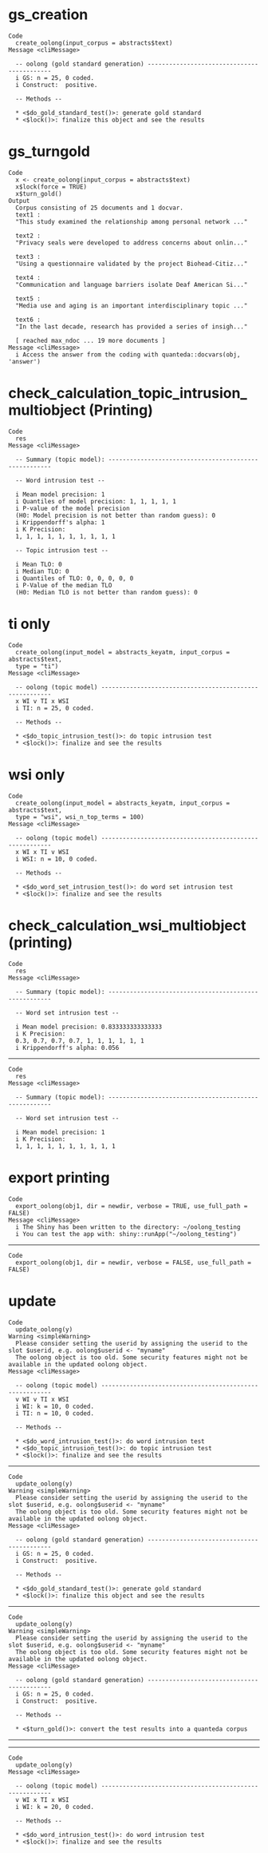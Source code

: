# gs_creation

    Code
      create_oolong(input_corpus = abstracts$text)
    Message <cliMessage>
      
      -- oolong (gold standard generation) -------------------------------------------
      i GS: n = 25, 0 coded.
      i Construct:  positive.
      
      -- Methods --
      
      * <$do_gold_standard_test()>: generate gold standard
      * <$lock()>: finalize this object and see the results

# gs_turngold

    Code
      x <- create_oolong(input_corpus = abstracts$text)
      x$lock(force = TRUE)
      x$turn_gold()
    Output
      Corpus consisting of 25 documents and 1 docvar.
      text1 :
      "This study examined the relationship among personal network ..."
      
      text2 :
      "Privacy seals were developed to address concerns about onlin..."
      
      text3 :
      "Using a questionnaire validated by the project Biohead-Citiz..."
      
      text4 :
      "Communication and language barriers isolate Deaf American Si..."
      
      text5 :
      "Media use and aging is an important interdisciplinary topic ..."
      
      text6 :
      "In the last decade, research has provided a series of insigh..."
      
      [ reached max_ndoc ... 19 more documents ]
    Message <cliMessage>
      i Access the answer from the coding with quanteda::docvars(obj, 'answer')

# check_calculation_topic_intrusion_multiobject (Printing)

    Code
      res
    Message <cliMessage>
      
      -- Summary (topic model): ------------------------------------------------------
      
      -- Word intrusion test --
      
      i Mean model precision: 1
      i Quantiles of model precision: 1, 1, 1, 1, 1
      i P-value of the model precision
      (H0: Model precision is not better than random guess): 0
      i Krippendorff's alpha: 1
      i K Precision:
      1, 1, 1, 1, 1, 1, 1, 1, 1, 1
      
      -- Topic intrusion test --
      
      i Mean TLO: 0
      i Median TLO: 0
      i Quantiles of TLO: 0, 0, 0, 0, 0
      i P-Value of the median TLO 
      (H0: Median TLO is not better than random guess): 0

# ti only

    Code
      create_oolong(input_model = abstracts_keyatm, input_corpus = abstracts$text,
      type = "ti")
    Message <cliMessage>
      
      -- oolong (topic model) --------------------------------------------------------
      x WI v TI x WSI
      i TI: n = 25, 0 coded.
      
      -- Methods --
      
      * <$do_topic_intrusion_test()>: do topic intrusion test
      * <$lock()>: finalize and see the results

# wsi only

    Code
      create_oolong(input_model = abstracts_keyatm, input_corpus = abstracts$text,
      type = "wsi", wsi_n_top_terms = 100)
    Message <cliMessage>
      
      -- oolong (topic model) --------------------------------------------------------
      x WI x TI v WSI
      i WSI: n = 10, 0 coded.
      
      -- Methods --
      
      * <$do_word_set_intrusion_test()>: do word set intrusion test
      * <$lock()>: finalize and see the results

# check_calculation_wsi_multiobject (printing)

    Code
      res
    Message <cliMessage>
      
      -- Summary (topic model): ------------------------------------------------------
      
      -- Word set intrusion test --
      
      i Mean model precision: 0.833333333333333
      i K Precision:
      0.3, 0.7, 0.7, 0.7, 1, 1, 1, 1, 1, 1
      i Krippendorff's alpha: 0.056

---

    Code
      res
    Message <cliMessage>
      
      -- Summary (topic model): ------------------------------------------------------
      
      -- Word set intrusion test --
      
      i Mean model precision: 1
      i K Precision:
      1, 1, 1, 1, 1, 1, 1, 1, 1, 1

# export printing

    Code
      export_oolong(obj1, dir = newdir, verbose = TRUE, use_full_path = FALSE)
    Message <cliMessage>
      i The Shiny has been written to the directory: ~/oolong_testing
      i You can test the app with: shiny::runApp("~/oolong_testing")

---

    Code
      export_oolong(obj1, dir = newdir, verbose = FALSE, use_full_path = FALSE)

# update

    Code
      update_oolong(y)
    Warning <simpleWarning>
      Please consider setting the userid by assigning the userid to the slot $userid, e.g. oolong$userid <- "myname"
      The oolong object is too old. Some security features might not be available in the updated oolong object.
    Message <cliMessage>
      
      -- oolong (topic model) --------------------------------------------------------
      v WI v TI x WSI
      i WI: k = 10, 0 coded.
      i TI: n = 10, 0 coded.
      
      -- Methods --
      
      * <$do_word_intrusion_test()>: do word intrusion test
      * <$do_topic_intrusion_test()>: do topic intrusion test
      * <$lock()>: finalize and see the results

---

    Code
      update_oolong(y)
    Warning <simpleWarning>
      Please consider setting the userid by assigning the userid to the slot $userid, e.g. oolong$userid <- "myname"
      The oolong object is too old. Some security features might not be available in the updated oolong object.
    Message <cliMessage>
      
      -- oolong (gold standard generation) -------------------------------------------
      i GS: n = 25, 0 coded.
      i Construct:  positive.
      
      -- Methods --
      
      * <$do_gold_standard_test()>: generate gold standard
      * <$lock()>: finalize this object and see the results

---

    Code
      update_oolong(y)
    Warning <simpleWarning>
      Please consider setting the userid by assigning the userid to the slot $userid, e.g. oolong$userid <- "myname"
      The oolong object is too old. Some security features might not be available in the updated oolong object.
    Message <cliMessage>
      
      -- oolong (gold standard generation) -------------------------------------------
      i GS: n = 25, 0 coded.
      i Construct:  positive.
      
      -- Methods --
      
      * <$turn_gold()>: convert the test results into a quanteda corpus

---

    

---

    Code
      update_oolong(y)
    Message <cliMessage>
      
      -- oolong (topic model) --------------------------------------------------------
      v WI x TI x WSI
      i WI: k = 20, 0 coded.
      
      -- Methods --
      
      * <$do_word_intrusion_test()>: do word intrusion test
      * <$lock()>: finalize and see the results

